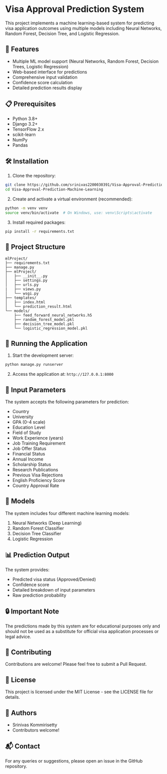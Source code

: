 # Visa Approval Prediction System

This project implements a machine learning-based system for predicting visa application outcomes using multiple models including Neural Networks, Random Forest, Decision Tree, and Logistic Regression.

## 🌟 Features

- Multiple ML model support (Neural Networks, Random Forest, Decision Trees, Logistic Regression)
- Web-based interface for predictions
- Comprehensive input validation
- Confidence score calculation
- Detailed prediction results display

## 📋 Prerequisites

- Python 3.8+
- Django 3.2+
- TensorFlow 2.x
- scikit-learn
- NumPy
- Pandas

## 🛠️ Installation

1. Clone the repository:
```bash
git clone https://github.com/srinivas2200030391/Visa-Approval-Prediction-Machine-Learning.git
cd Visa-Approval-Prediction-Machine-Learning
```

2. Create and activate a virtual environment (recommended):
```bash
python -m venv venv
source venv/bin/activate  # On Windows, use: venv\Scripts\activate
```

3. Install required packages:
```bash
pip install -r requirements.txt
```

## 📁 Project Structure

```
mlProject/
├── requirements.txt
├── manage.py
├── mlProject/
│   ├── __init__.py
│   ├── settings.py
│   ├── urls.py
|   ├── views.py
│   └── wsgi.py
├── templates/
│   ├── index.html
│   └── prediction_result.html
└── models/
    ├── feed_forward_neural_networks.h5
    ├── random_forest_model.pkl
    ├── decision_tree_model.pkl
    └── logistic_regression_model.pkl
```

## 🚀 Running the Application

1. Start the development server:
```bash
python manage.py runserver
```

2. Access the application at: `http://127.0.0.1:8000`

## 📝 Input Parameters

The system accepts the following parameters for prediction:

- Country
- University
- GPA (0-4 scale)
- Education Level
- Field of Study
- Work Experience (years)
- Job Training Requirement
- Job Offer Status
- Financial Status
- Annual Income
- Scholarship Status
- Research Publications
- Previous Visa Rejections
- English Proficiency Score
- Country Approval Rate

## 🎯 Models

The system includes four different machine learning models:

1. Neural Networks (Deep Learning)
2. Random Forest Classifier
3. Decision Tree Classifier
4. Logistic Regression

## 📊 Prediction Output

The system provides:
- Predicted visa status (Approved/Denied)
- Confidence score
- Detailed breakdown of input parameters
- Raw prediction probability

## 🔒 Important Note

The predictions made by this system are for educational purposes only and should not be used as a substitute for official visa application processes or legal advice.

## 🤝 Contributing

Contributions are welcome! Please feel free to submit a Pull Request.

## 📄 License

This project is licensed under the MIT License - see the LICENSE file for details.

## 👥 Authors

- Srinivas Kommirisetty
- Contributors welcome!

## 📬 Contact

For any queries or suggestions, please open an issue in the GitHub repository.
